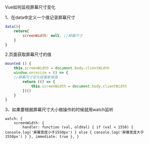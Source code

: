 Vue如何监视屏幕尺寸变化

1、在data中定义一个值记录屏幕尺寸

```js
data(){ 
	return{ 
		screenWidth: null, //屏幕尺寸 
	} 
}
```

2.页面获取屏幕尺寸的值

```js
mounted () { 
	this.screenWidth = document.body.clientWidth
	window.onresize = () => { 
	//屏幕尺寸变化就重新赋值 
		return (() => { 
			this.screenWidth = document.body.clientWidth 
		})() 
	} 
}
```

3、如果要根据屏幕尺寸大小做操作的时候就用watch监听

```
watch: { 
	screenWidth: { 
		handler: function (val, oldVal) { if (val < 1550) { console.log('屏幕宽度小于1550px') } else { console.log('屏幕宽度大于1550px') } }, immediate: true }, }
```
